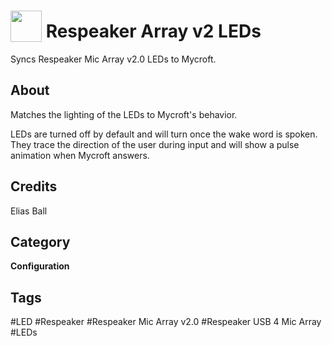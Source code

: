 # <img src="https://raw.githack.com/FortAwesome/Font-Awesome/master/svgs/solid/lightbulb.svg" card_color="#FD9E66" width="50" height="50" style="vertical-align:bottom"/> Respeaker Array v2 LEDs
Syncs Respeaker Mic Array v2.0 LEDs to Mycroft.

## About
Matches the lighting of the LEDs to Mycroft's behavior.

LEDs are turned off by default and will turn once the wake word is spoken. They trace the direction of the user during input and will show a pulse animation when Mycroft answers.

## Credits
Elias Ball

## Category
**Configuration**

## Tags
#LED
#Respeaker
#Respeaker Mic Array v2.0
#Respeaker USB 4 Mic Array
#LEDs

